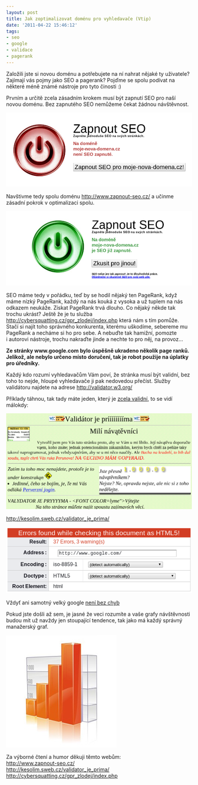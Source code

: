 ```yaml
---
layout: post
title: Jak zoptimalizovat doménu pro vyhledavače (Vtip)
date: '2011-04-22 15:46:12'
tags:
- seo
- google
- validace
- pagerank
---
```

Založili jste si novou doménu a potřebujete na ní nahrat nějaké ty uživatele? Zajímají vás pojmy jako SEO a pagerank? Pojďme se spolu podívat na některé méně známé nástroje pro tyto činosti :)

<p>Prvním a určitě zcela zásadním krokem musí být zapnutí SEO pro naší novou doménu. Bez zapnutého SEO nemůžeme čekat žádnou návštěvnost.</p>
<div><img src="/images/76.png" alt="vypnuté SEO" /></div>
<p>Navštivme tedy spolu doménu <a href="http://www.zapnout-seo.cz/">http://www.zapnout-seo.cz/</a> a učinme zásadní pokrok v optimalizaci spolu.</p>
<div><img src="/images/77.png" alt="zapnuté SEO" /></div>
<p>SEO máme tedy v pořádku, teď by se hodil nějaký ten PageRank, když máme nízký PageRank, každý na nás kouká z vysoka a už tuplem na nás odkazem neukáže. Získat PageRank trvá dlouho. Co nějaký někde tak trochu ukrást? Ještě že je tu služba <a href="http://cybersquatting.cz/gpr_zlodej/index.php">http://cybersquatting.cz/gpr_zlodej/index.php</a> která nám s tím pomůže. Stačí si najít toho správného konkurenta, kterému uškodíme, sebereme mu PageRank a necháme si ho pro sebe. A nebuďte tak hamižní, pomozte i autorovi nástroje, trochu nakraďte jinde a nechte to pro něj, na provoz…</p>
<p><strong>Ze stránky www.google.com bylo úspěšně ukradeno několik page ranků. Jelikož, ale nebylo určeno místo doručení, tak je robot použije na úplatky pro úředníky.</strong></p>
<p>Každý kdo rozumí vyhledavačům Vám poví, že stránka musí být validní, bez toho to nejde, hloupé vyhledavače ji pak nedovedou přečíst. Služby validátoru najdete na adrese <a href="http://validator.w3.org/">http://validator.w3.org/</a></p>
<p>Příklady táhnou, tak tady máte jeden, který je <a href="http://validator.w3.org/check?uri=http%3A%2F%2Fkesolim.sweb.cz%2Fvalidator_je_prima%2F&amp;charset=%28detect+automatically%29&amp;doctype=Inline&amp;group=0">zcela validní</a>, to se vidí málokdy:</p>

<div><img src="/images/78.png" alt="validator je prima" /></div>
<p><a href="http://kesolim.sweb.cz/validator_je_prima/">http://kesolim.sweb.cz/validator_je_prima/</a></p>

<div><img src="/images/79.png" alt="google nevalidní web" /></div>
<p>Vždyť ani samotný velký google <a href="http://validator.w3.org/check?uri=www.google.com&amp;charset=%28detect+automatically%29&amp;doctype=Inline&amp;group=0">není bez chyb</a></p>
<p>Pokud jste došli až sem, je jasné že veci rozumíte a vaše grafy návštěvnosti budou mít už navždy jen stoupající tendence, tak jako má každý správný manažerský graf.</p>
<div><img src="/images/80.jpg" alt="rostoucí graf" /></div>
<p>Za výborné čtení a humor děkuji těmto webům: <br /><a href="http://www.zapnout-seo.cz/">http://www.zapnout-seo.cz/</a> <br /><a href="http://kesolim.sweb.cz/validator_je_prima/">http://kesolim.sweb.cz/validator_je_prima/</a> <br /><a href="http://cybersquatting.cz/gpr_zlodej/index.php">http://cybersquatting.cz/gpr_zlodej/index.php</a></p>
